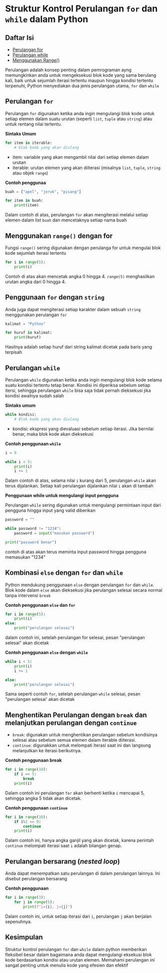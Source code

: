 # Struktur Kontrol Perulangan `for` dan `while` dalam Python

## Daftar Isi
- [Perulangan for](#perulangan-for)
- [Perulangan while](#perulangan-while)
- [Menggunakan Range()](#menggunakan-range-dengan-for)

Perulangan adalah konsep penting dalam pemrograman ayng memungkinkan anda untuk mengeksekusi blok kode yang sama berulang kali, baik untuk sejumlah iterasi tertentu maupun hingga kondisi tertentu terpenuhi, Python menyediakan dua jenis perulangan utama, `for` dan `while`

## Perulangan `for`

Perulangan `for` digunakan ketika anda ingin mengulangi blok kode untuk setiap elemen dalam suatu urutan (seperti `list`, `tuple` atau `string`) atau untuk rentang nilai tertentu.

**Sintaks Umum**

```Python
for item in iterable:
    # blok kode yang akan diulang
```

* item: variable yang akan mengambil nilai dari setiap elemen dalam urutan
* iterable: urutan elemen yang akan diiterasi (misalnya `list`, `tuple`, `string` atau objek `range`)

**Contoh penggunaa**

```Python
buah = ["apel", "jeruk", "pisang"]

for item in buah:
    print(item)
```

Dalam contoh di atas, perulangan `for` akan mengiterasi melalui setiap elemen dalam list `buah` dan mencetaknya setiap nama buah

## Menggunakan `range()` dengan for

Fungsi `range()` sering digunakan dengan perulanga for untuk mengulai blok kode sejumlah iterasi tertentu

```Python
for i in range(5):
    print(i)
```

Contoh di atas akan mencetak angka 0 hingga 4. `range(5)` menghasilkan urutan angka dari 0 hingga 4.

## Penggunaan `for` dengan `string`

Anda juga dapat mengiterasi setiap karakter dalam sebuah `string` menggunakan perulangan `for`

```Python
kalimat = "Python"

for huruf in kalimat:
    print(huruf)
```

Hasilnya adalah setiap huruf dari string kalimat dicetak pada baris yang terpisah

## Perulangan `while`

Perulangan `while` digunakan ketika anda ingin mengulangi blok kode selama suatu kondisi tertentu tetap benar. Kondisi ini diperiksa sebelum setiap itersi, sehingga perulangan `while` bisa saja tidak pernah dieksekusi jika kondisi awalnya sudah salah

**Sintaks umum**

```Python
while kondisi:
    # Blok kode yang akan diulang
```

* kondisi: ekspresi yang dievaluasi sebelum setiap iterasi. Jika bernilai benar, maka blok kode akan dieksekusi

**Contoh penggunaan `while`**

```Python
i = 0

while i < 5:
    print(i)
    i += 1
```

Dalam contoh di atas, selama nilai `i` kurang dari 5, perulangan `while` akan terus dijalankan. Setiap kali perulangan dijalankan nilai `i` akan di tambah

**Penggunaan while untuk mengulangi input pengguna**

Perulangan `while` sering digunakan untuk mengulangi permintaan input dari pengguna hingga input yang valid diberikan

```Python
password = ""

while password != "1234":
    password = input("masukan password")

print("password benar")
```

contoh di atas akan terus meminta input password hingga pengguna memasukan "1234"

## Kombinasi `else` dengan `for` dan `while`

Python mendukung penggunaan `else` dengan perulangan `for` dan `while`. Blok kode dalam `else` akan dieksekusi jika perulangan selesai secara normal tanpa intervensi `break`

**Contoh penggunaan `else` dan `for`**

```Python
for i in range(5):
    print(i)
else:
    print("perulangan selesai")
```

dalam contoh ini, setelah perulangan for selesai, pesan "perulangan selesai" akan dicetak

**Contoh penggunaan `else` dengan `while`**

```Python
while i < 5:
    print(i)
    i += 1

else:
    print("perulangan selesai")
```

Sama seperti contoh `for`, setelah perulangan `while` selesai, pesan "perulangan selesai' akan dicetak

## Menghentikan Perulangan dengan `break` dan melanjutkan perulangan dengan `continue`

* `break`: digunakan untuk menghentikan perulangan sebelum kondisinya selesai atau sebelum semua elemen dalam iterable diiterasi.
* `continue`: digunakkan untuk melompati iterasi saat ini dan langsung melanjutkan ke iterasi berikutnya.

**Contoh penggunaan break**

```Python
for i in range(10):
    if i == 5:
        break
    print(i)
```

Dalam contoh ini perulangan `for` akan berhenti ketika `i` mencapai 5, sehingga angka 5 tidak akan dicetak.

**Contoh penggunaan `continue`**

```Python
for i in range(10):
    if i%2 == 0:
        continue
    print(i)
```

Dalam contoh ini, hanya angka ganjil yang akan dicetak, karena perintah `continue` melompati iterasi saat `i` adalah bilangan genap.

## Perulangan bersarang (*nested loop*)

Anda dapat menempatkan satu perulangan di dalam perulangan lainnya. Ini disebut perulangan bersarang

**Contoh penggunaan**

```Python
for i in range(3):
    for j in range(5):
        print(f"i={i}, j={j}")
```

Dalam contoh ini, untuk setiap iterasi dari `i`, perulangan `j` akan berjalan sepenuhnya.

## Kesimpulan

Struktur kontrol perulangan `for` dan `while` dalam python memberikan fleksibel besar dalam bagaimana anda dapat mengulangi eksekusi blok kode berdasarkan kondisi atau urutan elemen. Memahami perulangan ini sangat penting untuk menulis kode yang efesien dan efektif